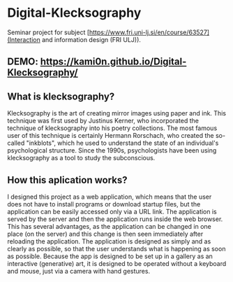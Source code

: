 # Digital-Klecksography
Seminar project for subject [https://www.fri.uni-lj.si/en/course/63527](Interaction and information design (FRI ULJ)).

## DEMO: https://kami0n.github.io/Digital-Klecksography/

## What is klecksography?
Klecksography is the art of creating mirror images using paper and ink. This technique was first used by Justinus Kerner, who incorporated the technique of klecksography into his poetry collections. The most famous user of this technique is certainly Hermann Rorschach, who created the so-called "inkblots", which he used to understand the state of an individual's psychological structure. Since the 1990s, psychologists have been using klecksography as a tool to study the subconscious.

## How this aplication works?
I designed this project as a web application, which means that the user does not have to install programs or download startup files, but the application can be easily accessed only via a URL link. The application is served by the server and then the application runs inside the web browser. This has several advantages, as the application can be changed in one place (on the server) and this change is then seen immediately after reloading the application. The application is designed as simply and as clearly as possible, so that the user understands what is happening as soon as possible. Because the app is designed to be set up in a gallery as an interactive (generative) art, it is designed to be operated without a keyboard and mouse, just via a camera with hand gestures.
